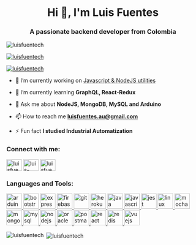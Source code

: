 <h1 align="center">Hi 👋, I'm Luis Fuentes</h1>
<h3 align="center">A passionate backend developer from Colombia</h3>

<p align="left"> <img src="https://komarev.com/ghpvc/?username=luisfuentech&label=Profile%20views&color=0e75b6&style=flat" alt="luisfuentech" /> </p>

<p align="left"> <a href="https://github.com/ryo-ma/github-profile-trophy"><img src="https://github-profile-trophy.vercel.app/?username=luisfuentech" alt="luisfuentech" /></a> </p>

<p align="left"> <a href="https://twitter.com/luisfuentech" target="blank"><img src="https://img.shields.io/twitter/follow/luisfuentech?logo=twitter&style=for-the-badge" alt="luisfuentech" /></a> </p>

- 🔭 I’m currently working on [Javascript & NodeJS utilities](https://github.com/LuisFuenTech/Javascript-Utilities)

- 🌱 I’m currently learning **GraphQL, React-Redux**

- 💬 Ask me about **NodeJS, MongoDB, MySQL and Arduino**

- 📫 How to reach me **luisfuentes.au@gmail.com**

- ⚡ Fun fact **I studied Industrial Automatization**

<h3 align="left">Connect with me:</h3>
<p align="left">
<a href="https://twitter.com/luisfuentech" target="blank"><img align="center" src="https://cdn.jsdelivr.net/npm/simple-icons@3.0.1/icons/twitter.svg" alt="luisfuentech" height="30" width="40" /></a>
<a href="https://linkedin.com/in/luis-fuentech" target="blank"><img align="center" src="https://cdn.jsdelivr.net/npm/simple-icons@3.0.1/icons/linkedin.svg" alt="luis-fuentech" height="30" width="40" /></a>
<a href="https://instagram.com/luisfuentech" target="blank"><img align="center" src="https://cdn.jsdelivr.net/npm/simple-icons@3.0.1/icons/instagram.svg" alt="luisfuentech" height="30" width="40" /></a>
</p>

<h3 align="left">Languages and Tools:</h3>
<p align="left"> <a href="https://www.arduino.cc/" target="_blank"> <img src="https://cdn.worldvectorlogo.com/logos/arduino-1.svg" alt="arduino" width="40" height="40"/> </a> <a href="https://getbootstrap.com" target="_blank"> <img src="https://devicons.github.io/devicon/devicon.git/icons/bootstrap/bootstrap-plain.svg" alt="bootstrap" width="40" height="40"/> </a> <a href="https://expressjs.com" target="_blank"> <img src="https://devicons.github.io/devicon/devicon.git/icons/express/express-original-wordmark.svg" alt="express" width="40" height="40"/> </a> <a href="https://firebase.google.com/" target="_blank"> <img src="https://www.vectorlogo.zone/logos/firebase/firebase-icon.svg" alt="firebase" width="40" height="40"/> </a> <a href="https://git-scm.com/" target="_blank"> <img src="https://www.vectorlogo.zone/logos/git-scm/git-scm-icon.svg" alt="git" width="40" height="40"/> </a> <a href="https://heroku.com" target="_blank"> <img src="https://www.vectorlogo.zone/logos/heroku/heroku-icon.svg" alt="heroku" width="40" height="40"/> </a> <a href="https://www.java.com" target="_blank"> <img src="https://devicons.github.io/devicon/devicon.git/icons/java/java-original-wordmark.svg" alt="java" width="40" height="40"/> </a> <a href="https://developer.mozilla.org/en-US/docs/Web/JavaScript" target="_blank"> <img src="https://devicons.github.io/devicon/devicon.git/icons/javascript/javascript-original.svg" alt="javascript" width="40" height="40"/> </a> <a href="https://jestjs.io" target="_blank"> <img src="https://www.vectorlogo.zone/logos/jestjsio/jestjsio-icon.svg" alt="jest" width="40" height="40"/> </a> <a href="https://www.linux.org/" target="_blank"> <img src="https://devicons.github.io/devicon/devicon.git/icons/linux/linux-original.svg" alt="linux" width="40" height="40"/> </a> <a href="https://mochajs.org" target="_blank"> <img src="https://www.vectorlogo.zone/logos/mochajs/mochajs-icon.svg" alt="mocha" width="40" height="40"/> </a> <a href="https://www.mongodb.com/" target="_blank"> <img src="https://devicons.github.io/devicon/devicon.git/icons/mongodb/mongodb-original-wordmark.svg" alt="mongodb" width="40" height="40"/> </a> <a href="https://www.mysql.com/" target="_blank"> <img src="https://devicons.github.io/devicon/devicon.git/icons/mysql/mysql-original-wordmark.svg" alt="mysql" width="40" height="40"/> </a> <a href="https://nodejs.org" target="_blank"> <img src="https://devicons.github.io/devicon/devicon.git/icons/nodejs/nodejs-original-wordmark.svg" alt="nodejs" width="40" height="40"/> </a> <a href="https://www.oracle.com/" target="_blank"> <img src="https://devicons.github.io/devicon/devicon.git/icons/oracle/oracle-original.svg" alt="oracle" width="40" height="40"/> </a> <a href="https://postman.com" target="_blank"> <img src="https://www.vectorlogo.zone/logos/getpostman/getpostman-icon.svg" alt="postman" width="40" height="40"/> </a> <a href="https://reactjs.org/" target="_blank"> <img src="https://devicons.github.io/devicon/devicon.git/icons/react/react-original-wordmark.svg" alt="react" width="40" height="40"/> </a> <a href="https://redis.io" target="_blank"> <img src="https://devicons.github.io/devicon/devicon.git/icons/redis/redis-original-wordmark.svg" alt="redis" width="40" height="40"/> </a> <a href="https://vuejs.org/" target="_blank"> <img src="https://devicons.github.io/devicon/devicon.git/icons/vuejs/vuejs-original-wordmark.svg" alt="vuejs" width="40" height="40"/> </a> </p>

<p><img align="left" src="https://github-readme-stats.vercel.app/api/top-langs?username=luisfuentech&show_icons=true&locale=en&layout=compact" alt="luisfuentech" /></p>

<p>&nbsp;<img align="center" src="https://github-readme-stats.vercel.app/api?username=luisfuentech&show_icons=true&locale=en" alt="luisfuentech" /></p>

